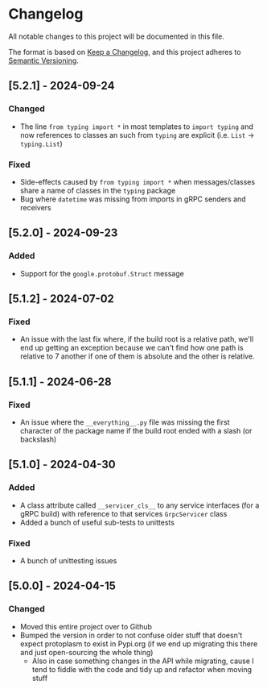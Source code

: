 # Changelog

All notable changes to this project will be documented in this file.

The format is based on [Keep a Changelog](https://keepachangelog.com/en/1.1.0/),
and this project adheres to [Semantic Versioning](https://semver.org/spec/v2.0.0.html).

## [5.2.1] - 2024-09-24

### Changed

- The line `from typing import *` in most templates to `import typing` and now 
  references to classes an such from `typing` are explicit (i.e. `List` -> 
  `typing.List`) 

### Fixed

- Side-effects caused by `from typing import *` when messages/classes share a 
  name of classes in the `typing` package
- Bug where `datetime` was missing from imports in gRPC senders and receivers


## [5.2.0] - 2024-09-23

### Added

- Support for the `google.protobuf.Struct` message


## [5.1.2] - 2024-07-02

### Fixed

- An issue with the last fix where, if the build root is a relative path, we'll 
  end up getting an exception because we can't find how one path is relative to 7
  another if one of them is absolute and the other is relative.


## [5.1.1] - 2024-06-28

### Fixed

- An issue where the `__everything__.py` file was missing the first character of
  the package name if the build root ended with a slash (or backslash)


## [5.1.0] - 2024-04-30

### Added

- A class attribute called `__servicer_cls__` to any service interfaces (for 
  a gRPC build) with reference to that services `GrpcServicer` class
- Added a bunch of useful sub-tests to unittests

### Fixed

- A bunch of unittesting issues

## [5.0.0] - 2024-04-15

### Changed

- Moved this entire project over to Github 
- Bumped the version in order to not confuse older stuff that doesn't expect 
  protoplasm to exist in Pypi.org (if we end up migrating this there and 
  just open-sourcing the whole thing)
  - Also in case something changes in the API while migrating, cause I tend 
    to fiddle with the code and tidy up and refactor when moving stuff
